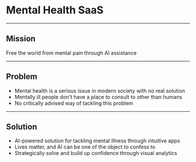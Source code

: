 # Mental Health SaaS

---

## Mission

Free the world from mental pain through AI assistance

---

## Problem

- Mental health is a serious issue in modern society with no real solution
- Mentally ill people don't have a place to consult to other than humans
- No critically advised way of tackling this problem

---

## Solution

- AI-powered solution for tackling mental illness through intuitive apps
- Lives matter, and AI can be one of the object to confess to
- Strategically solve and build up confidence through visual analytics
